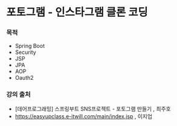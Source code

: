 # 포토그램 - 인스타그램 클론 코딩

### 목적 
- Spring Boot 
- Security
- JSP
- JPA
- AOP
- Oauth2

### 강의 출처
- [데어프로그래밍] 스프링부트 SNS프로젝트 - 포토그램 만들기 , 최주호
- https://easyupclass.e-itwill.com/main/index.jsp , 이지업

